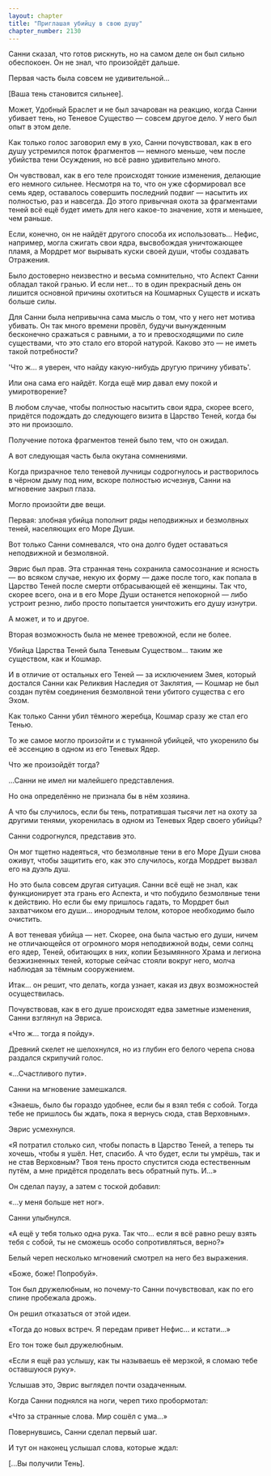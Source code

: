 ```yaml
---
layout: chapter
title: "Приглашая убийцу в свою душу"
chapter_number: 2130
---
```




Санни сказал, что готов рискнуть, но на самом деле он был сильно обеспокоен. Он не знал, что произойдёт дальше.

Первая часть была совсем не удивительной...

[Ваша тень становится сильнее].

Может, Удобный Браслет и не был зачарован на реакцию, когда Санни убивает тень, но Теневое Существо — совсем другое дело. У него был опыт в этом деле.

Как только голос заговорил ему в ухо, Санни почувствовал, как в его душу устремился поток фрагментов — немного меньше, чем после убийства тени Осуждения, но всё равно удивительно много.

Он чувствовал, как в его теле происходят тонкие изменения, делающие его немного сильнее. Несмотря на то, что он уже сформировал все семь ядер, оставалось совершить последний подвиг — насытить их полностью, раз и навсегда. До этого привычная охота за фрагментами теней всё ещё будет иметь для него какое-то значение, хотя и меньшее, чем раньше.

Если, конечно, он не найдёт другого способа их использовать... Нефис, например, могла сжигать свои ядра, высвобождая уничтожающее пламя, а Мордрет мог вырывать куски своей души, чтобы создавать Отражения.

Было достоверно неизвестно и весьма сомнительно, что Аспект Санни обладал такой гранью. И если нет... то в один прекрасный день он лишится основной причины охотиться на Кошмарных Существ и искать больше силы.

Для Санни была непривычна сама мысль о том, что у него нет мотива убивать. Он так много времени провёл, будучи вынужденным бесконечно сражаться с равными, а то и превосходящими по силе существами, что это стало его второй натурой. Каково это — не иметь такой потребности?

'Что ж... я уверен, что найду какую-нибудь другую причину убивать'.

Или она сама его найдёт. Когда ещё мир давал ему покой и умиротворение?

В любом случае, чтобы полностью насытить свои ядра, скорее всего, придётся подождать до следующего визита в Царство Теней, когда бы это ни произошло.

Получение потока фрагментов теней было тем, что он ожидал.

А вот следующая часть была окутана сомнениями.

Когда призрачное тело теневой лучницы содрогнулось и растворилось в чёрном дыму под ним, вскоре полностью исчезнув, Санни на мгновение закрыл глаза.

Могло произойти две вещи.

Первая: злобная убийца пополнит ряды неподвижных и безмолвных теней, населяющих его Море Души.

Вот только Санни сомневался, что она долго будет оставаться неподвижной и безмолвной.

Эврис был прав. Эта странная тень сохранила самосознание и ясность — во всяком случае, некую их форму — даже после того, как попала в Царство Теней после смерти отбрасывающей её женщины. Так что, скорее всего, она и в его Море Души останется непокорной — либо устроит резню, либо просто попытается уничтожить его душу изнутри.

А может, и то и другое.

Вторая возможность была не менее тревожной, если не более.

Убийца Царства Теней была Теневым Существом... таким же существом, как и Кошмар.

И в отличие от остальных его Теней — за исключением Змея, который достался Санни как Реликвия Наследия от Заклятия, — Кошмар не был создан путём соединения безмолвной тени убитого существа с его Эхом.

Как только Санни убил тёмного жеребца, Кошмар сразу же стал его Тенью.

То же самое могло произойти и с туманной убийцей, что укоренило бы её эссенцию в одном из его Теневых Ядер.

Что же произойдёт тогда?

...Санни не имел ни малейшего представления.

Но она определённо не признала бы в нём хозяина.

А что бы случилось, если бы тень, потратившая тысячи лет на охоту за другими тенями, укоренилась в одном из Теневых Ядер своего убийцы?

Санни содрогнулся, представив это.

Он мог тщетно надеяться, что безмолвные тени в его Море Души снова оживут, чтобы защитить его, как это случилось, когда Мордрет вызвал его на дуэль душ.

Но это была совсем другая ситуация. Санни всё ещё не знал, как функционирует эта грань его Аспекта, и что побудило безмолвные тени к действию. Но если бы ему пришлось гадать, то Мордрет был захватчиком его души... инородным телом, которое необходимо было очистить.

А вот теневая убийца — нет. Скорее, она была частью его души, ничем не отличающейся от огромного моря неподвижной воды, семи солнц его ядер, Теней, обитающих в них, копии Безымянного Храма и легиона безжизненных теней, которые сейчас стояли вокруг него, молча наблюдая за тёмным сооружением.

Итак... он решит, что делать, когда узнает, какая из двух возможностей осуществилась.

Почувствовав, как в его душе происходят едва заметные изменения, Санни взглянул на Эвриса.

«Что ж... тогда я пойду».

Древний скелет не шелохнулся, но из глубин его белого черепа снова раздался скрипучий голос.

«...Счастливого пути».

Санни на мгновение замешкался.

«Знаешь, было бы гораздо удобнее, если бы я взял тебя с собой. Тогда тебе не пришлось бы ждать, пока я вернусь сюда, став Верховным».

Эврис усмехнулся.

«Я потратил столько сил, чтобы попасть в Царство Теней, а теперь ты хочешь, чтобы я ушёл. Нет, спасибо. А что будет, если ты умрёшь, так и не став Верховным? Твоя тень просто спустится сюда естественным путём, а мне придётся проделать весь обратный путь. И...»

Он сделал паузу, а затем с тоской добавил:

«...у меня больше нет ног».

Санни улыбнулся.

«А ещё у тебя только одна рука. Так что... если я всё равно решу взять тебя с собой, ты не сможешь особо сопротивляться, верно?»

Белый череп несколько мгновений смотрел на него без выражения.

«Боже, боже! Попробуй».

Тон был дружелюбным, но почему-то Санни почувствовал, как по его спине пробежала дрожь.

Он решил отказаться от этой идеи.

«Тогда до новых встреч. Я передам привет Нефис... и кстати...»

Его тон тоже был дружелюбным.

«Если я ещё раз услышу, как ты называешь её мерзкой, я сломаю тебе оставшуюся руку».

Услышав это, Эврис выглядел почти озадаченным.

Когда Санни поднялся на ноги, череп тихо пробормотал:

«Что за странные слова. Мир сошёл с ума...»

Повернувшись, Санни сделал первый шаг.

И тут он наконец услышал слова, которые ждал:

[...Вы получили Тень].

